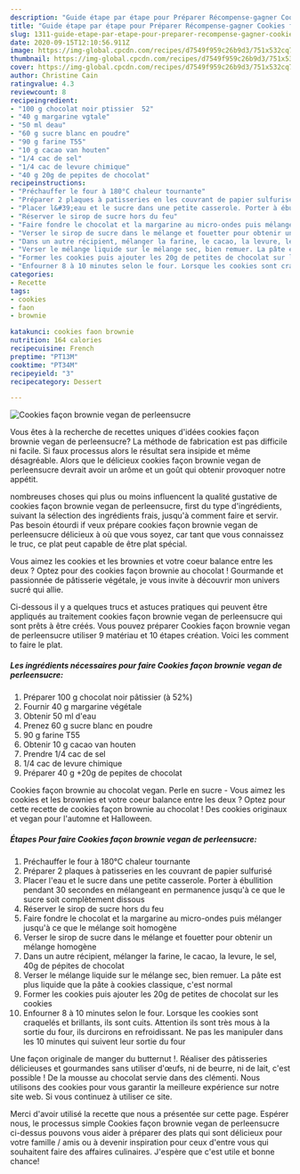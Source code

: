 ```yaml
---
description: "Guide étape par étape pour Préparer Récompense-gagner Cookies façon brownie vegan de perleensucre"
title: "Guide étape par étape pour Préparer Récompense-gagner Cookies façon brownie vegan de perleensucre"
slug: 1311-guide-etape-par-etape-pour-preparer-recompense-gagner-cookies-facon-brownie-vegan-de-perleensucre
date: 2020-09-15T12:10:56.911Z
image: https://img-global.cpcdn.com/recipes/d7549f959c26b9d3/751x532cq70/cookies-facon-brownie-vegan-de-perleensucre-photo-principale-de-la-recette.jpg
thumbnail: https://img-global.cpcdn.com/recipes/d7549f959c26b9d3/751x532cq70/cookies-facon-brownie-vegan-de-perleensucre-photo-principale-de-la-recette.jpg
cover: https://img-global.cpcdn.com/recipes/d7549f959c26b9d3/751x532cq70/cookies-facon-brownie-vegan-de-perleensucre-photo-principale-de-la-recette.jpg
author: Christine Cain
ratingvalue: 4.3
reviewcount: 8
recipeingredient:
- "100 g chocolat noir ptissier  52"
- "40 g margarine vgtale"
- "50 ml deau"
- "60 g sucre blanc en poudre"
- "90 g farine T55"
- "10 g cacao van houten"
- "1/4 cac de sel"
- "1/4 cac de levure chimique"
- "40 g 20g de pepites de chocolat"
recipeinstructions:
- "Préchauffer le four à 180°C chaleur tournante"
- "Préparer 2 plaques à patisseries en les couvrant de papier sulfurisé"
- "Placer l&#39;eau et le sucre dans une petite casserole. Porter à ébullition pendant 30 secondes en mélangeant en permanence jusqu&#39;à ce que le sucre soit complètement dissous"
- "Réserver le sirop de sucre hors du feu"
- "Faire fondre le chocolat et la margarine au micro-ondes puis mélanger jusqu&#39;à ce que le mélange soit homogène"
- "Verser le sirop de sucre dans le mélange et fouetter pour obtenir un mélange homogène"
- "Dans un autre récipient, mélanger la farine, le cacao, la levure, le sel, 40g de pépites de chocolat"
- "Verser le mélange liquide sur le mélange sec, bien remuer. La pâte est plus liquide que la pâte à cookies classique, c&#39;est normal"
- "Former les cookies puis ajouter les 20g de petites de chocolat sur les cookies"
- "Enfourner 8 à 10 minutes selon le four. Lorsque les cookies sont craquelés et brillants, ils sont cuits. Attention ils sont très mous à la sortie du four, ils durcirons en refroidissant. Ne pas les manipuler dans les 10 minutes qui suivent leur sortie du four"
categories:
- Recette
tags:
- cookies
- faon
- brownie

katakunci: cookies faon brownie 
nutrition: 164 calories
recipecuisine: French
preptime: "PT13M"
cooktime: "PT34M"
recipeyield: "3"
recipecategory: Dessert

---
```



![Cookies façon brownie vegan de perleensucre](https://img-global.cpcdn.com/recipes/d7549f959c26b9d3/751x532cq70/cookies-facon-brownie-vegan-de-perleensucre-photo-principale-de-la-recette.jpg)

Vous êtes à la recherche de recettes uniques d'idées cookies façon brownie vegan de perleensucre? La méthode de fabrication est pas difficile ni facile. Si faux processus alors le résultat sera insipide et même désagréable. Alors que le délicieux cookies façon brownie vegan de perleensucre devrait avoir un arôme et un goût qui obtenir provoquer notre appétit.

nombreuses choses qui plus ou moins influencent la qualité gustative de cookies façon brownie vegan de perleensucre, first du type d'ingrédients, suivant la sélection des ingrédients frais, jusqu'à comment faire et servir. Pas besoin étourdi if veux prépare cookies façon brownie vegan de perleensucre délicieux à où que vous soyez, car tant que vous connaissez le truc, ce plat peut capable de être plat spécial.

Vous aimez les cookies et les brownies et votre coeur balance entre les deux ? Optez pour des cookies façon brownie au chocolat ! Gourmande et passionnée de pâtisserie végétale, je vous invite à découvrir mon univers sucré qui allie.


Ci-dessous il y a quelques trucs et astuces pratiques qui peuvent être appliqués au traitement cookies façon brownie vegan de perleensucre qui sont prêts à être créés. Vous pouvez préparer Cookies façon brownie vegan de perleensucre utiliser 9 matériau et 10 étapes création. Voici les comment to faire le plat.

<!--inarticleads1-->

##### Les ingrédients nécessaires pour faire Cookies façon brownie vegan de perleensucre:

1. Préparer 100 g chocolat noir pâtissier (à 52%)
1. Fournir 40 g margarine végétale
1. Obtenir 50 ml d&#39;eau
1. Prenez 60 g sucre blanc en poudre
1.  90 g farine T55
1. Obtenir 10 g cacao van houten
1. Prendre 1/4 cac de sel
1.  1/4 cac de levure chimique
1. Préparer 40 g +20g de pepites de chocolat


Cookies façon brownie au chocolat vegan. Perle en sucre - Vous aimez les cookies et les brownies et votre coeur balance entre les deux ? Optez pour cette recette de cookies façon brownie au chocolat ! Des cookies originaux et vegan pour l&#39;automne et Halloween. 

<!--inarticleads2-->

##### Étapes Pour faire Cookies façon brownie vegan de perleensucre:

1. Préchauffer le four à 180°C chaleur tournante
1. Préparer 2 plaques à patisseries en les couvrant de papier sulfurisé
1. Placer l&#39;eau et le sucre dans une petite casserole. Porter à ébullition pendant 30 secondes en mélangeant en permanence jusqu&#39;à ce que le sucre soit complètement dissous
1. Réserver le sirop de sucre hors du feu
1. Faire fondre le chocolat et la margarine au micro-ondes puis mélanger jusqu&#39;à ce que le mélange soit homogène
1. Verser le sirop de sucre dans le mélange et fouetter pour obtenir un mélange homogène
1. Dans un autre récipient, mélanger la farine, le cacao, la levure, le sel, 40g de pépites de chocolat
1. Verser le mélange liquide sur le mélange sec, bien remuer. La pâte est plus liquide que la pâte à cookies classique, c&#39;est normal
1. Former les cookies puis ajouter les 20g de petites de chocolat sur les cookies
1. Enfourner 8 à 10 minutes selon le four. Lorsque les cookies sont craquelés et brillants, ils sont cuits. Attention ils sont très mous à la sortie du four, ils durcirons en refroidissant. Ne pas les manipuler dans les 10 minutes qui suivent leur sortie du four


Une façon originale de manger du butternut !. Réaliser des pâtisseries délicieuses et gourmandes sans utiliser d&#39;œufs, ni de beurre, ni de lait, c&#39;est possible ! De la mousse au chocolat servie dans des clémenti. Nous utilisons des cookies pour vous garantir la meilleure expérience sur notre site web. Si vous continuez à utiliser ce site. 


Merci d'avoir utilisé la recette que nous a présentée sur cette page. Espérer nous, le processus simple Cookies façon brownie vegan de perleensucre ci-dessus pouvons vous aider à préparer des plats qui sont délicieux pour votre famille / amis ou à devenir inspiration pour ceux d'entre vous qui souhaitent faire des affaires culinaires. J'espère que c'est utile et bonne chance!
